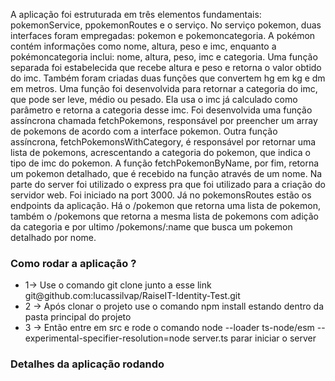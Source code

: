 A aplicação foi estruturada em três elementos fundamentais: pokemonService, ppokemonRoutes e o serviço.
No serviço pokemon, duas interfaces foram empregadas: pokemon e pokemoncategoria. A pokémon contém informações como nome, altura, peso e imc, enquanto a pokémoncategoria inclui: nome, altura, peso, imc e categoria.
Uma função separada foi estabelecida que recebe altura e peso e retorna o valor obtido do imc.
Também foram criadas duas funções que convertem hg em kg e dm em metros.
Uma função foi desenvolvida para retornar a categoria do imc, que pode ser leve, médio ou pesado. Ela usa o imc já calculado como parâmetro e retorna a categoria desse imc.
Foi desenvolvida uma função assíncrona chamada fetchPokemons, responsável por preencher um array de pokemons de acordo com a interface pokemon.
Outra função assíncrona, fetchPokemonsWithCategory, é responsável por retornar uma lista de pokemons, acrescentando a categoria do pokemon, que indica o tipo de imc do pokemon.
A função fetchPokemonByName, por fim, retorna um pokemon detalhado, que é recebido na função através de um nome.
Na parte do server foi utilizado o express pra que foi utilizado para a criação do servidor web. Foi iniciado na port 3000.
Já no pokemonsRoutes estão os endpoints da aplicação. Há o /pokemon que retorna uma lista de pokemon, também o /pokemons que retorna a mesma lista de pokemons com adição da categoria e por ultimo /pokemons/:name que busca 
um pokemon detalhado por nome.

<h3> Como rodar a aplicação ? </h3>
<ul>
  <li> 1-> Use o comando git clone junto a esse link git@github.com:lucassilvap/RaiseIT-Identity-Test.git </li>
  <li> 2 -> Após clonar o projeto use o comando npm install estando dentro da pasta principal do projeto </li>
  <li> 3 -> Então entre em src e rode o comando node --loader ts-node/esm --experimental-specifier-resolution=node server.ts parar iniciar o server</li>
</ul>

<h3>Detalhes da aplicação rodando </h3>



